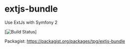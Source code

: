 extjs-bundle
============

Use ExtJs with Symfony 2

[![Build Status](https://travis-ci.org/jamesmoey/extjs-bundle.png?branch=master)]

Packagist: https://packagist.org/packages/tpg/extjs-bundle

